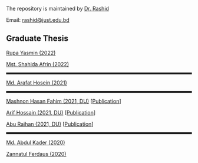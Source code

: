 The repository is maintained by <a href="https://just.edu.bd/t/rashid" target="_blank">Dr. Rashid</a>

Email: rashid@just.edu.bd

<h2>Graduate Thesis</h2>


<p><a href="https://phy80.github.io/Thesis/2022_MS211306_Rupa_K2AgXI6.pdf">Rupa Yasmin (2022)</a></p>
<p><a href="https://phy80.github.io/Thesis/2022_MS211307_Shahida_K2YAgBr6.pdf">Mst. Shahida Afrin (2022)</a></p>


<hr style="height:5px;border-width:0;color:gray"> 
<p><a href="https://phy80.github.io/Thesis/2021_MS201303_Arafat_K2TeCl6.pdf">Md. Arafat Hosein (2021)</a></p>


<hr style="height:5px;border-width:0;color:gray"> 
<p><a href="https://phy80.github.io/Thesis/2021_Fahim_106711_DU_ThP.pdf">Mashnon Hasan Fahim (2021, DU)</a> [<a href="https://doi.org/10.1016/j.mtcomm.2024.108093">Publication</a>]</p>
<p><a href="https://phy80.github.io/Thesis/2021_Arif_106706_DU_ThP.pdf">Arif Hossain (2021, DU)</a> [<a href="https://doi.org/10.1016/j.mssp.2024.108356">Publication</a>]</p>
<p><a href="https://phy80.github.io/Thesis/2021_Raihan_106714_DU_ThP.pdf">Abu Raihan (2021, DU)</a> [<a href="https://doi.org/10.1016/j.mssp.2024.108356">Publication</a>]</p>


<hr style="height:5px;border-width:0;color:gray"> 
<p><a href="https://phy80.github.io/Thesis/2020_Abdul_Kader_191303.pdf">Md. Abdul Kader (2020)</a></p>
<p><a href="https://phy80.github.io/Thesis/2020_Jannat_191306.pdf">Zannatul Ferdaus (2020)</a></p>
